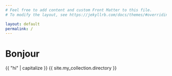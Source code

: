 ```yaml
---
# Feel free to add content and custom Front Matter to this file.
# To modify the layout, see https://jekyllrb.com/docs/themes/#overriding-theme-defaults

layout: default
permalink: /
---
```

<h1>Bonjour</h1>
{{ "hi" | capitalize }}
{{ site.my_collection.directory }}


